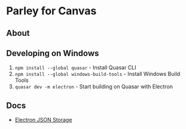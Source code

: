 # Parley for Canvas

## About

## Developing on Windows

1. `npm install --global quasar` - Install Quasar CLI
1. `npm install --global windows-build-tools` - Install Windows Build Tools
1. `quasar dev -m electron` - Start building on Quasar with Electron


## Docs
* [Electron JSON Storage](https://www.npmjs.com/package/electron-json-storage)